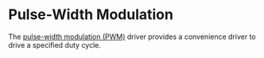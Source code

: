 # Pulse-Width Modulation

The
[pulse-width modulation (PWM)](https://en.wikipedia.org/wiki/Pulse-width_modulation)
driver provides a convenience driver to drive a specified duty cycle.
